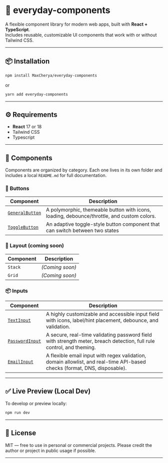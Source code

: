 # 🧩 everyday-components

A flexible component library for modern web apps, built with **React + TypeScript**.  
Includes reusable, customizable UI components that work with or without Tailwind CSS.

---

## 📦 Installation

```bash
npm install MaxCherya/everyday-components
````

or

```bash
yarn add everyday-components
```

---

## ⚙️ Requirements

* **React** 17 or 18
* Tailwind CSS
* Typescript

---

## 🧩 Components

Components are organized by category. Each one lives in its own folder and includes a local `README.md` for full documentation.

### 🔘 Buttons

| Component                                                        | Description                                                                                |
| ---------------------------------------------------------------- | ------------------------------------------------------------------------------------------ |
| [`GeneralButton`](./src/components/btns/GeneralButton/README.md) | A polymorphic, themeable button with icons, loading, debounce/throttle, and custom colors. |
| [`ToggleButton`](./src/components/btns/ToggleButton/README.md)   | An adaptive toggle-style button component that can switch between two states               |

### 🧱 Layout (coming soon)

| Component | Description     |
| --------- | --------------- |
| `Stack`   | *(Coming soon)* |
| `Grid`    | *(Coming soon)* |

### 📦 Inputs

| Component                                                             | Description                                                                                                                  |
|----------------------------------------------------------------------|------------------------------------------------------------------------------------------------------------------------------|
| [`TextInput`](./src/components/inputs/TextInput/README.md)           | A highly customizable and accessible input field with icons, label/hint placement, debounce, and validation.                 |
| [`PasswordInput`](./src/components/inputs/PasswordInput/README.md)   | A secure, real-time validating password field with strength meter, breach detection, full rule control, and theming.         |
| [`EmailInput`](./src/components/inputs/EmailInput/README.md)         | A flexible email input with regex validation, domain allowlist, and real-time API-based checks (format, DNS, disposable).   |

---

## ✅ Live Preview (Local Dev)

To develop or preview locally:

```bash
npm run dev
```

---

## 📘 License

MIT — free to use in personal or commercial projects.
Please credit the author or project in public usage if possible.

---